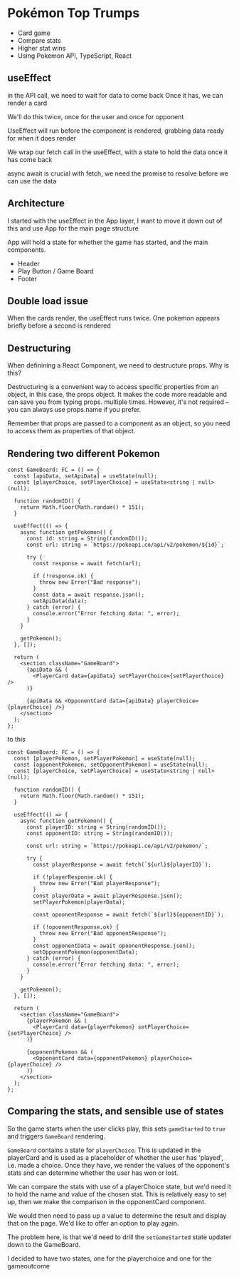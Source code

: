 # Pokémon Top Trumps

- Card game
- Compare stats
- Higher stat wins
- Using Pokemon API, TypeScript, React

## useEffect

in the API call, we need to wait for data to come back
Once it has, we can render a card

We'll do this twice, once for the user and once for opponent

UseEffect will run before the component is rendered, grabbing data ready for when it does render

We wrap our fetch call in the useEffect, with a state to hold the data once it has come back

async await is crucial with fetch, we need the promise to resolve before we can use the data

## Architecture

I started with the useEffect in the App layer, I want to move it down out of this and use App for the main page structure

App will hold a state for whether the game has started, and the main components.

- Header
- Play Button / Game Board
- Footer

## Double load issue

When the cards render, the useEffect runs twice. One pokemon appears briefly before a second is rendered

## Destructuring

When definining a React Component, we need to destructure props. Why is this?

Destructuring is a convenient way to access specific properties from an object, in this case, the props object. It makes the code more readable and can save you from typing props. multiple times. However, it's not required – you can always use props.name if you prefer.

Remember that props are passed to a component as an object, so you need to access them as properties of that object.

## Rendering two different Pokemon

```tsx
const GameBoard: FC = () => {
  const [apiData, setApiData] = useState(null);
  const [playerChoice, setPlayerChoice] = useState<string | null>(null);

  function randomID() {
    return Math.floor(Math.random() * 151);
  }

  useEffect(() => {
    async function getPokemon() {
      const id: string = String(randomID());
      const url: string = `https://pokeapi.co/api/v2/pokemon/${id}`;

      try {
        const response = await fetch(url);

        if (!response.ok) {
          throw new Error("Bad response");
        }
        const data = await response.json();
        setApiData(data);
      } catch (error) {
        console.error("Error fetching data: ", error);
      }
    }

    getPokemon();
  }, []);

  return (
    <section className="GameBoard">
      {apiData && (
        <PlayerCard data={apiData} setPlayerChoice={setPlayerChoice} />
      )}

      {apiData && <OpponentCard data={apiData} playerChoice={playerChoice} />}
    </section>
  );
};
```

to this

```tsx
const GameBoard: FC = () => {
  const [playerPokemon, setPlayerPokemon] = useState(null);
  const [opponentPokemon, setOpponentPokemon] = useState(null);
  const [playerChoice, setPlayerChoice] = useState<string | null>(null);

  function randomID() {
    return Math.floor(Math.random() * 151);
  }

  useEffect(() => {
    async function getPokemon() {
      const playerID: string = String(randomID());
      const opponentID: string = String(randomID());

      const url: string = `https://pokeapi.co/api/v2/pokemon/`;

      try {
        const playerResponse = await fetch(`${url}${playerID}`);

        if (!playerResponse.ok) {
          throw new Error("Bad playerResponse");
        }
        const playerData = await playerResponse.json();
        setPlayerPokemon(playerData);

        const opoonentResponse = await fetch(`${url}${opponentID}`);

        if (!opoonentResponse.ok) {
          throw new Error("Bad opponentResponse");
        }
        const opponentData = await opoonentResponse.json();
        setOpponentPokemon(opponentData);
      } catch (error) {
        console.error("Error fetching data: ", error);
      }
    }

    getPokemon();
  }, []);

  return (
    <section className="GameBoard">
      {playerPokemon && (
        <PlayerCard data={playerPokemon} setPlayerChoice={setPlayerChoice} />
      )}

      {opponentPokemon && (
        <OpponentCard data={opponentPokemon} playerChoice={playerChoice} />
      )}
    </section>
  );
};
```

## Comparing the stats, and sensible use of states

So the game starts when the user clicks play, this sets `gameStarted` to `true` and triggers `GameBoard` rendering.

`GameBoard` contains a state for `playerChoice`. This is updated in the playerCard and is used as a placeholder of whether the user has 'played', i.e. made a choice. Once they have, we render the values of the opponent's stats and can determine whether the user has won or lost.

We can compare the stats with use of a playerChoice state, but we'd need it to hold the name and value of the chosen stat. This is relatively easy to set up, then we make the comparison in the opponentCard component.

We would then need to pass up a value to determine the result and display that on the page. We'd like to offer an option to play again.

The problem here, is that we'd need to drill the `setGameStarted` state updater down to the GameBoard.

I decided to have two states, one for the playerchoice and one for the gameoutcome
